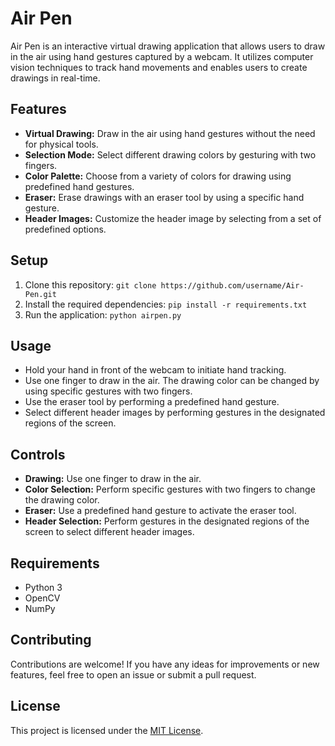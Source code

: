 # Air Pen

Air Pen is an interactive virtual drawing application that allows users to draw in the air using hand gestures captured by a webcam. It utilizes computer vision techniques to track hand movements and enables users to create drawings in real-time.

## Features
- **Virtual Drawing:** Draw in the air using hand gestures without the need for physical tools.
- **Selection Mode:** Select different drawing colors by gesturing with two fingers.
- **Color Palette:** Choose from a variety of colors for drawing using predefined hand gestures.
- **Eraser:** Erase drawings with an eraser tool by using a specific hand gesture.
- **Header Images:** Customize the header image by selecting from a set of predefined options.

## Setup
1. Clone this repository: `git clone https://github.com/username/Air-Pen.git`
2. Install the required dependencies: `pip install -r requirements.txt`
3. Run the application: `python airpen.py`

## Usage
- Hold your hand in front of the webcam to initiate hand tracking.
- Use one finger to draw in the air. The drawing color can be changed by using specific gestures with two fingers.
- Use the eraser tool by performing a predefined hand gesture.
- Select different header images by performing gestures in the designated regions of the screen.

## Controls
- **Drawing:** Use one finger to draw in the air.
- **Color Selection:** Perform specific gestures with two fingers to change the drawing color.
- **Eraser:** Use a predefined hand gesture to activate the eraser tool.
- **Header Selection:** Perform gestures in the designated regions of the screen to select different header images.

## Requirements
- Python 3
- OpenCV
- NumPy


## Contributing
Contributions are welcome! If you have any ideas for improvements or new features, feel free to open an issue or submit a pull request.

## License
This project is licensed under the [MIT License](LICENSE).

